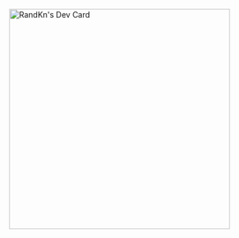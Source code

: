 <a href="https://app.daily.dev/RandWithSand"><img src="https://api.daily.dev/devcards/7ce33e4730d0494c9d97a4103881b999.png?r=ypk" width="400" alt="RandKn's Dev Card"/></a>
